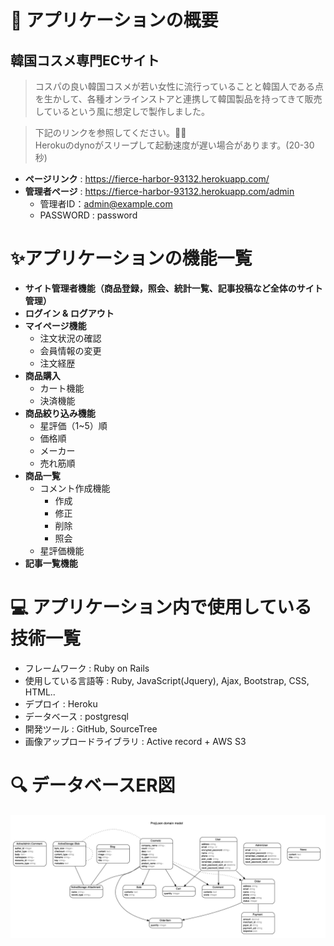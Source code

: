 
# 🔖 アプリケーションの概要

## **韓国コスメ専門ECサイト**

>コスパの良い韓国コスメが若い女性に流行っていることと韓国人である点を生かして、各種オンラインストアと連携して韓国製品を持ってきて販売しているという風に想定しで製作しました。  

> 下記のリンクを参照してください。🙇‍♂️  
> Herokuのdynoがスリープして起動速度が遅い場合があります。(20-30秒)  

- **ページリンク** : https://fierce-harbor-93132.herokuapp.com/
- **管理者ページ** : https://fierce-harbor-93132.herokuapp.com/admin
  - 管理者ID：admin@example.com
  - PASSWORD : password

# ✨アプリケーションの機能一覧

- **サイト管理者機能（商品登録，照会、統計一覧、記事投稿など全体のサイト管理）**
- **ログイン & ログアウト**
- **マイページ機能**
  - 注文状況の確認
  - 会員情報の変更
  - 注文経歴
- **商品購入**
  - カート機能
  - 決済機能
- **商品絞り込み機能**
  - 星評価（1~5）順
  - 価格順
  - メーカー
  - 売れ筋順
- **商品一覧**
  - コメント作成機能
    - 作成 
    - 修正
    - 削除
    - 照会
  - 星評価機能
- **記事一覧機能**

# 💻 アプリケーション内で使用している技術一覧

- フレームワーク : Ruby on Rails
- 使用している言語等 : Ruby, JavaScript(Jquery), Ajax, Bootstrap, CSS, HTML..
- デプロイ : Heroku
- データベース : postgresql
- 開発ツール : GitHub, SourceTree
- 画像アップロードライブラリ : Active record  + AWS S3

# 🔍 データベースER図

![loen_Data](./app/assets/images/loen_erd.png)
